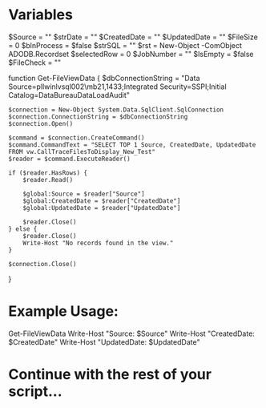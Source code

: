 # Variables
$Source = ""
$strDate = ""
$CreatedDate = ""
$UpdatedDate = ""
$FileSize = 0
$blnProcess = $false
$strSQL = ""
$rst = New-Object -ComObject ADODB.Recordset
$selectedRow = 0
$JobNumber = ""
$IsEmpty = $false
$FileCheck = ""

function Get-FileViewData {
    $dbConnectionString = "Data Source=pllwinlvsql002\mb21,1433;Integrated Security=SSPI;Initial Catalog=DataBureauDataLoadAudit"

    $connection = New-Object System.Data.SqlClient.SqlConnection
    $connection.ConnectionString = $dbConnectionString
    $connection.Open()

    $command = $connection.CreateCommand()
    $command.CommandText = "SELECT TOP 1 Source, CreatedDate, UpdatedDate FROM vw.CallTraceFilesToDisplay_New_Test"
    $reader = $command.ExecuteReader()

    if ($reader.HasRows) {
        $reader.Read()

        $global:Source = $reader["Source"]
        $global:CreatedDate = $reader["CreatedDate"]
        $global:UpdatedDate = $reader["UpdatedDate"]

        $reader.Close()
    } else {
        $reader.Close()
        Write-Host "No records found in the view."
    }

    $connection.Close()
}

# Example Usage:
Get-FileViewData
Write-Host "Source: $Source"
Write-Host "CreatedDate: $CreatedDate"
Write-Host "UpdatedDate: $UpdatedDate"

# Continue with the rest of your script...
